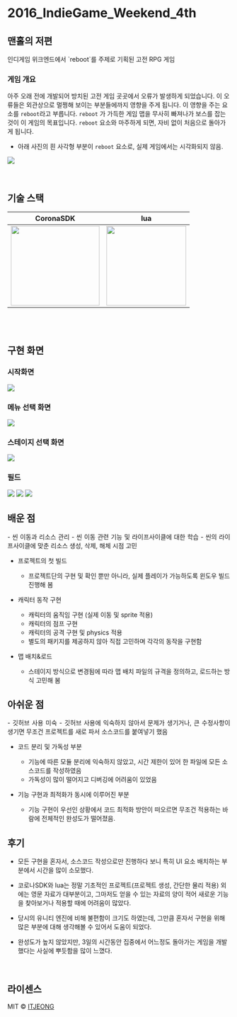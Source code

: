 # 2016_IndieGame_Weekend_4th


## 맨홀의 저편

<p align="justify">
인디게임 위크엔드에서 `reboot`를 주제로 기획된 고전 RPG 게임

### 게임 개요
아주 오래 전에 개발되어 방치된 고전 게임 곳곳에서 오류가 발생하게 되었습니다. 이 오류들은 외관상으로 멀쩡해 보이는 부분들에까지 영향을 주게 됩니다. 이 영향을 주는 요소를 `reboot`라고 부릅니다. `reboot` 가 가득한 게임 맵을 무사히 빠져나가 보스를 잡는 것이 이 게임의 목표입니다. `reboot` 요소와 마주하게 되면, 자비 없이 처음으로 돌아가게 됩니다.

- 아래 사진의 흰 사각형 부분이 `reboot` 요소로, 실제 게임에서는 시각화되지 않음.

<img src="/.images/physics.png">

</p>


<br>

## 기술 스택

| CoronaSDK | lua |
| :--------: | :--------: |
|   <img src="https://raw.githubusercontent.com/ITJEONG-DEV/README/main/.images/coronasdk.png" width="200" height="180"/>   |   <img src="https://raw.githubusercontent.com/ITJEONG-DEV/README/main/.images/lua.png" width="180" height="180"/>    |

<br>
<br>

## 구현 화면


### 시작화면

<img src="/.images/title.png">

### 메뉴 선택 화면

<img src="/.images/menu.png">

### 스테이지 선택 화면

<img src="/.images/menu_2.png">

### 필드

<img src="/.images/field.png">
<img src="/.images/field_2.png">
<img src="/.images/ui.png">

<br>

## 배운 점

<p align="justify">
- 씬 이동과 리소스 관리
    - 씬 이동 관련 기능 및 라이프사이클에 대한 학습
    - 씬의 라이프사이클에 맞춘 리소스 생성, 삭제, 해체 시점 고민

- 프로젝트의 첫 빌드
    - 프로젝트단의 구현 및 확인 뿐만 아니라, 실제 플레이가 가능하도록 윈도우 빌드 진행해 봄

- 캐릭터 동작 구현
    - 캐릭터의 움직임 구현 (실제 이동 및 sprite 적용)
    - 캐릭터의 점프 구현
    - 캐릭터의 공격 구현 및 physics 적용
    - 별도의 패키지를 제공하지 않아 직접 고민하며 각각의 동작을 구현함

- 맵 배치&로드
    - 스테이지 방식으로 변경됨에 따라 맵 배치 파일의 규격을 정의하고, 로드하는 방식 고민해 봄

</p>

## 아쉬운 점
<p align="justify">
- 깃허브 사용 미숙
    - 깃허브 사용에 익숙하지 않아서 문제가 생기거나, 큰 수정사항이 생기면 무조건 프로젝트를 새로 파서 소스코드를 붙여넣기 했음

- 코드 분리 및 가독성 부분
    - 기능에 따른 모듈 분리에 익숙하지 않았고, 시간 제한이 있어 한 파일에 모든 소스코드를 작성하였음
    - 가독성이 많이 떨어지고 디버깅에 어려움이 있었음

- 기능 구현과 최적화가 동시에 이루어진 부분
    - 기능 구현이 우선인 상황에서 코드 최적화 방안이 떠오르면 무조건 적용하는 바람에 전체적인 완성도가 떨어졌음.
</p>

## 후기
<p align="justify">

- 모든 구현을 혼자서, 소스코드 작성으로만 진행하다 보니 특히 UI 요소 배치하는 부분에서 시간을 많이 소모했다.

- 코로나SDK와 lua는 정말 기초적인 프로젝트(프로젝트 생성, 간단한 물리 적용) 외에는 영문 자료가 대부분이고, 그마저도 얻을 수 있는 자료의 양이 적어 새로운 기능을 찾아보거나 적용할 때에 어려움이 많았다.

- 당시의 유니티 엔진에 비해 불편함이 크기도 하였는데, 그만큼 혼자서 구현을 위해 많은 부분에 대해 생각해볼 수 있어서 도움이 되었다.

- 완성도가 높지 않았지만, 3일의 시간동안 집중에서 어느정도 돌아가는 게임을 개발했다는 사실에 뿌듯함을 많이 느꼈다.

</p>


<br>

## 라이센스

MIT &copy; [ITJEONG](mailto:derbana1027@gmail.com)
